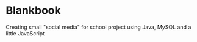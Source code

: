 # Blankbook
Creating small "social media" for school project using Java, MySQL and a little JavaScript

